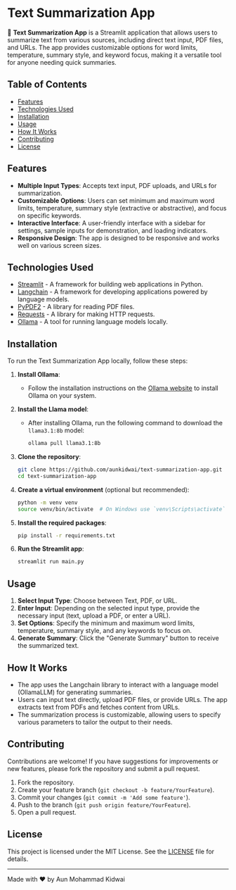 # Text Summarization App

📝 **Text Summarization App** is a Streamlit application that allows users to summarize text from various sources, including direct text input, PDF files, and URLs. The app provides customizable options for word limits, temperature, summary style, and keyword focus, making it a versatile tool for anyone needing quick summaries.

## Table of Contents
- [Features](#features)
- [Technologies Used](#technologies-used)
- [Installation](#installation)
- [Usage](#usage)
- [How It Works](#how-it-works)
- [Contributing](#contributing)
- [License](#license)

## Features
- **Multiple Input Types**: Accepts text input, PDF uploads, and URLs for summarization.
- **Customizable Options**: Users can set minimum and maximum word limits, temperature, summary style (extractive or abstractive), and focus on specific keywords.
- **Interactive Interface**: A user-friendly interface with a sidebar for settings, sample inputs for demonstration, and loading indicators.
- **Responsive Design**: The app is designed to be responsive and works well on various screen sizes.

## Technologies Used
- [Streamlit](https://streamlit.io/) - A framework for building web applications in Python.
- [Langchain](https://langchain.readthedocs.io/en/latest/) - A framework for developing applications powered by language models.
- [PyPDF2](https://pypdf2.readthedocs.io/en/latest/) - A library for reading PDF files.
- [Requests](https://docs.python-requests.org/en/latest/) - A library for making HTTP requests.
- [Ollama](https://ollama.com/) - A tool for running language models locally.

## Installation
To run the Text Summarization App locally, follow these steps:

1. **Install Ollama**:
   - Follow the installation instructions on the [Ollama website](https://ollama.com/docs/installation) to install Ollama on your system.

2. **Install the Llama model**:
   - After installing Ollama, run the following command to download the `llama3.1:8b` model:
     ```bash
     ollama pull llama3.1:8b
     ```

3. **Clone the repository**:
   ```bash
   git clone https://github.com/aunkidwai/text-summarization-app.git
   cd text-summarization-app
   ```

4. **Create a virtual environment** (optional but recommended):
   ```bash
   python -m venv venv
   source venv/bin/activate  # On Windows use `venv\Scripts\activate`
   ```

5. **Install the required packages**:
   ```bash
   pip install -r requirements.txt
   ```

6. **Run the Streamlit app**:
   ```bash
   streamlit run main.py
   ```

## Usage
1. **Select Input Type**: Choose between Text, PDF, or URL.
2. **Enter Input**: Depending on the selected input type, provide the necessary input (text, upload a PDF, or enter a URL).
3. **Set Options**: Specify the minimum and maximum word limits, temperature, summary style, and any keywords to focus on.
4. **Generate Summary**: Click the "Generate Summary" button to receive the summarized text.

## How It Works
- The app uses the Langchain library to interact with a language model (OllamaLLM) for generating summaries.
- Users can input text directly, upload PDF files, or provide URLs. The app extracts text from PDFs and fetches content from URLs.
- The summarization process is customizable, allowing users to specify various parameters to tailor the output to their needs.

## Contributing
Contributions are welcome! If you have suggestions for improvements or new features, please fork the repository and submit a pull request.

1. Fork the repository.
2. Create your feature branch (`git checkout -b feature/YourFeature`).
3. Commit your changes (`git commit -m 'Add some feature'`).
4. Push to the branch (`git push origin feature/YourFeature`).
5. Open a pull request.

## License
This project is licensed under the MIT License. See the [LICENSE](LICENSE) file for details.

---

Made with ❤️ by Aun Mohammad Kidwai

